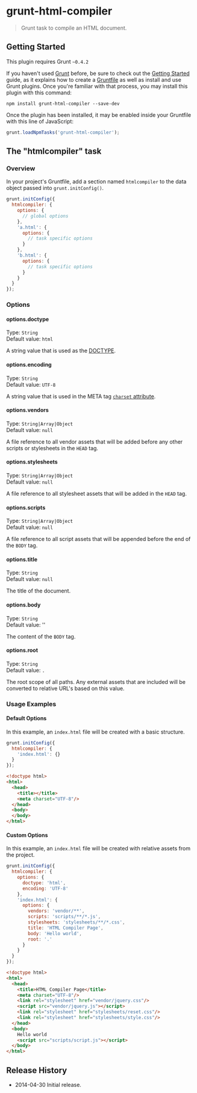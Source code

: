 # grunt-html-compiler

> Grunt task to compile an HTML document.

## Getting Started
This plugin requires Grunt `~0.4.2`

If you haven't used [Grunt](http://gruntjs.com/) before, be sure to check out the [Getting Started](http://gruntjs.com/getting-started) guide, as it explains how to create a [Gruntfile](http://gruntjs.com/sample-gruntfile) as well as install and use Grunt plugins. Once you're familiar with that process, you may install this plugin with this command:

```shell
npm install grunt-html-compiler --save-dev
```

Once the plugin has been installed, it may be enabled inside your Gruntfile with this line of JavaScript:

```js
grunt.loadNpmTasks('grunt-html-compiler');
```

## The "htmlcompiler" task

### Overview
In your project's Gruntfile, add a section named `htmlcompiler` to the data object passed into `grunt.initConfig()`.

```js
grunt.initConfig({
  htmlcompiler: {
    options: {
      // global options
    },
    'a.html': {
      options: {
        // task specific options
      }
    },
    'b.html': {
      options: {
        // task specific options
      }
    }
  }
});
```

### Options

#### options.doctype
Type: `String`  
Default value: `html`

A string value that is used as the [DOCTYPE](https://developer.mozilla.org/en-US/docs/Web/API/document.doctype).

#### options.encoding
Type: `String`  
Default value: `UTF-8`

A string value that is used in the META tag [`charset` attribute](https://developer.mozilla.org/en-US/docs/Web/HTML/Element/meta#attr-charset).

#### options.vendors
Type: `String|Array|Object`  
Default value: `null`

A file reference to all vendor assets that will be added before any other scripts or stylesheets in the `HEAD` tag.

#### options.stylesheets
Type: `String|Array|Object`  
Default value: `null`

A file reference to all stylesheet assets that will be added in the `HEAD` tag.

#### options.scripts
Type: `String|Array|Object`  
Default value: `null`

A file reference to all script assets that will be appended before the end of the `BODY` tag.

#### options.title
Type: `String`  
Default value: `null`

The title of the document.

#### options.body
Type: `String`  
Default value: ''

The content of the `BODY` tag.

#### options.root
Type: `String`  
Default value: `.`

The root scope of all paths. Any external assets that are included will be converted to relative URL's based on this value.

### Usage Examples

#### Default Options
In this example, an `index.html` file will be created with a basic structure.

```js
grunt.initConfig({
  htmlcompiler: {
    'index.html': {}
  }
});
```

```html
<!doctype html>
<html>
  <head>
    <title></title>
    <meta charset="UTF-8"/>
  </head>
  <body>
  </body>
</html>
```

#### Custom Options
In this example, an `index.html` file will be created with relative assets from the project.

```js
grunt.initConfig({
  htmlcompiler: {
    options: {
      doctype: 'html',
      encoding: 'UTF-8'
    },
    'index.html': {
      options: {
        vendors: 'vendor/**',
        scripts: 'scripts/**/*.js',
        stylesheets: 'stylesheets/**/*.css',
        title: 'HTML Compiler Page',
        body: 'Hello world',
        root: '.'
      }
    }
  }
});
```

```html
<!doctype html>
<html>
  <head>
    <title>HTML Compiler Page</title>
    <meta charset="UTF-8"/>
    <link rel="stylesheet" href="vendor/jquery.css"/>
    <script src="vendor/jquery.js"></script>
    <link rel="stylesheet" href="stylesheets/reset.css"/>
    <link rel="stylesheet" href="stylesheets/style.css"/>
  </head>
  <body>
    Hello world
    <script src="scripts/script.js"></script>
  </body>
</html>
```

## Release History

  * 2014-04-30 Initial release.
